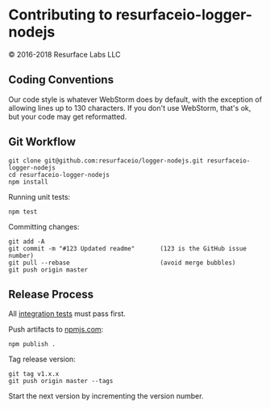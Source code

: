 # Contributing to resurfaceio-logger-nodejs
&copy; 2016-2018 Resurface Labs LLC

## Coding Conventions

Our code style is whatever WebStorm does by default, with the exception of allowing lines up to 130 characters.
If you don't use WebStorm, that's ok, but your code may get reformatted.

## Git Workflow

```
git clone git@github.com:resurfaceio/logger-nodejs.git resurfaceio-logger-nodejs
cd resurfaceio-logger-nodejs
npm install
```

Running unit tests:

```
npm test
```

Committing changes:

```
git add -A
git commit -m "#123 Updated readme"       (123 is the GitHub issue number)
git pull --rebase                         (avoid merge bubbles)
git push origin master
```

## Release Process

All [integration tests](https://github.com/resurfaceio/logger-tests) must pass first.

Push artifacts to [npmjs.com](https://npmjs.com/):

```
npm publish .
```

Tag release version:

```
git tag v1.x.x
git push origin master --tags
```

Start the next version by incrementing the version number.
